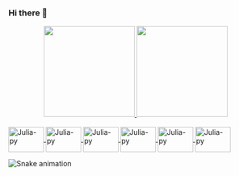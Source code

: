 ### Hi there 👋

<div align="center">
  <a href="https://github.com/juliahornick">
  <img height="180em" src="https://github-readme-stats.vercel.app/api?username=juliahornick&show_icons=true&theme=outrun&include_all_commits=true&count_private=true"/>
  <img height="180em" src="https://github-readme-stats.vercel.app/api/top-langs/?username=juliahornick&layout=compact&langs_count=7&theme=outrun"/>
</div>

<div style="display: inline_block"><br>



<img align="center" alt="Julia-py" height="50" width="70"  src="https://cdn.jsdelivr.net/gh/devicons/devicon/icons/python/python-plain.svg" />
<img align="center" alt="Julia-py" height="50" width="70"   src="https://cdn.jsdelivr.net/gh/devicons/devicon/icons/jupyter/jupyter-original-wordmark.svg" />

<img align="center" alt="Julia-py" height="50" width="70"   src="https://cdn.jsdelivr.net/gh/devicons/devicon/icons/linux/linux-plain.svg" />
<img align="center" alt="Julia-py" height="50" width="70"  src="https://cdn.jsdelivr.net/gh/devicons/devicon/icons/r/r-plain.svg" />
<img align="center" alt="Julia-py" height="50" width="70"  src="https://cdn.jsdelivr.net/gh/devicons/devicon/icons/googlecloud/googlecloud-original.svg" />
  <a href="https://www.linkedin.com/in/juliahornick" target="_blank"><img align="center" alt="Julia-py" height="50" width="70" src="https://cdn.jsdelivr.net/gh/devicons/devicon/icons/linkedin/linkedin-plain.svg" target="_blank"></a>     
          
          
</div>


  
 
![Snake animation](https://github.com/juliahornick/juliahornick/blob/output/github-contribution-grid-snake.svg)

